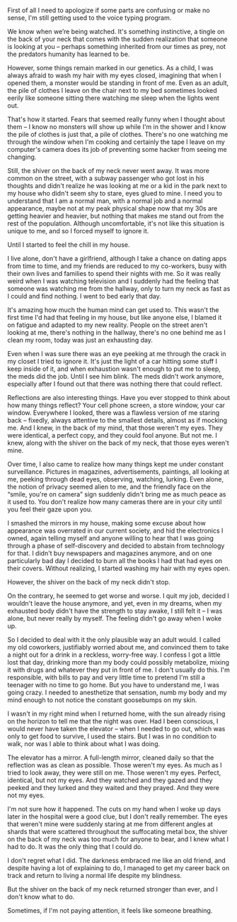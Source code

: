 First of all I need to apologize if some parts are confusing or make no sense, I'm still getting used to the voice typing program.

We know when we’re being watched. It's something instinctive, a tingle on the back of your neck that comes with the sudden realization that someone is looking at you – perhaps something inherited from our times as prey, not the predators humanity has learned to be.

However, some things remain marked in our genetics. As a child, I was always afraid to wash my hair with my eyes closed, imagining that when I opened them, a monster would be standing in front of me. Even as an adult, the pile of clothes I leave on the chair next to my bed sometimes looked eerily like someone sitting there watching me sleep when the lights went out.

That's how it started. Fears that seemed really funny when I thought about them – I know no monsters will show up while I'm in the shower and I know the pile of clothes is just that, a pile of clothes. There's no one watching me through the window when I'm cooking and certainly the tape I leave on my computer's camera does its job of preventing some hacker from seeing me changing.

Still, the shiver on the back of my neck never went away. It was more common on the street, with a subway passenger who got lost in his thoughts and didn't realize he was looking at me or a kid in the park next to my house who didn't seem shy to stare, eyes glued to mine. I need you to understand that I am a normal man, with a normal job and a normal appearance, maybe not at my peak physical shape now that my 30s are getting heavier and heavier, but nothing that makes me stand out from the rest of the population. Although uncomfortable, it's not like this situation is unique to me, and so I forced myself to ignore it.

Until I started to feel the chill in my house.

I live alone, don't have a girlfriend, although I take a chance on dating apps from time to time, and my friends are reduced to my co-workers, busy with their own lives and families to spend their nights with me. So it was really weird when I was watching television and I suddenly had the feeling that someone was watching me from the hallway, only to turn my neck as fast as I could and find nothing. I went to bed early that day.

It's amazing how much the human mind can get used to. This wasn't the first time I'd had that feeling in my house, but like anyone else, I blamed it on fatigue and adapted to my new reality. People on the street aren't looking at me, there's nothing in the hallway, there's no one behind me as I clean my room, today was just an exhausting day.

Even when I was sure there was an eye peeking at me through the crack in my closet I tried to ignore it. It's just the light of a car hitting some stuff I keep inside of it, and when exhaustion wasn't enough to put me to sleep, the meds did the job. Until I see him blink. The meds didn't work anymore, especially after I found out that there was nothing there that could reflect.

Reflections are also interesting things. Have you ever stopped to think about how many things reflect? Your cell phone screen, a store window, your car window. Everywhere I looked, there was a flawless version of me staring back – fixedly, always attentive to the smallest details, almost as if mocking me. And I knew, in the back of my mind, that those weren't my eyes. They were identical, a perfect copy, and they could fool anyone. But not me. I knew, along with the shiver on the back of my neck, that those eyes weren't mine.

Over time, I also came to realize how many things kept me under constant surveillance. Pictures in magazines, advertisements, paintings, all looking at me, peeking through dead eyes, observing, watching, lurking. Even alone, the notion of privacy seemed alien to me, and the friendly face on the “smile, you're on camera” sign suddenly didn't bring me as much peace as it used to. You don't realize how many cameras there are in your city until you feel their gaze upon you.

I smashed the mirrors in my house, making some excuse about how appearance was overrated in our current society, and hid the electronics I owned, again telling myself and anyone willing to hear that I was going through a phase of self-discovery and decided to abstain from technology for that. I didn't buy newspapers and magazines anymore, and on one particularly bad day I decided to burn all the books I had that had eyes on their covers. Without realizing, I started washing my hair with my eyes open.

However, the shiver on the back of my neck didn't stop.

On the contrary, he seemed to get worse and worse. I quit my job, decided I wouldn't leave the house anymore, and yet, even in my dreams, when my exhausted body didn't have the strength to stay awake, I still felt it – I was alone, but never really by myself. The feeling didn't go away when I woke up.

So I decided to deal with it the only plausible way an adult would. I called my old coworkers, justifiably worried about me, and convinced them to take a night out for a drink in a reckless, worry-free way. I confess I got a little lost that day, drinking more than my body could possibly metabolize, mixing it with drugs and whatever they put in front of me. I don't usually do this. I'm responsible, with bills to pay and very little time to pretend I'm still a teenager with no time to go home. But you have to understand me, I was going crazy. I needed to anesthetize that sensation, numb my body and my mind enough to not notice the constant goosebumps on my skin.

I wasn't in my right mind when I returned home, with the sun already rising on the horizon to tell me that the night was over. Had I been conscious, I would never have taken the elevator – when I needed to go out, which was only to get food to survive, I used the stairs. But I was in no condition to walk, nor was I able to think about what I was doing.

The elevator has a mirror. A full-length mirror, cleaned daily so that the reflection was as clean as possible. Those weren't my eyes. As much as I tried to look away, they were still on me. Those weren't my eyes. Perfect, identical, but not my eyes. And they watched and they gazed and they peeked and they lurked and they waited and they prayed. And they were not my eyes.

I'm not sure how it happened. The cuts on my hand when I woke up days later in the hospital were a good clue, but I don't really remember. The eyes that weren't mine were suddenly staring at me from different angles at shards that were scattered throughout the suffocating metal box, the shiver on the back of my neck was too much for anyone to bear, and I knew what I had to do. It was the only thing that I could do.

I don't regret what I did. The darkness embraced me like an old friend, and despite having a lot of explaining to do, I managed to get my career back on track and return to living a normal life despite my blindness.

But the shiver on the back of my neck returned stronger than ever, and I don't know what to do.

Sometimes, if I'm not paying attention, it feels like someone breathing.
